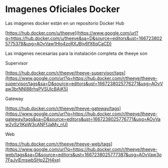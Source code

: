 # Imagenes Oficiales Docker

Las imágenes docker están en un repositorio Docker Hub

[https://hub.docker.com/u/theeye](https://www.google.com/url?q=https://hub.docker.com/u/theeye&sa=D&source=editors&ust=1667238025775378&usg=AOvVaw1Hlo4zoRXJBjy6fX6qCaCD)

Las imágenes necesarias para la instalación completa de theeye son

Supervisor

[https://hub.docker.com/r/theeye/theeye-supervisor/tags](https://www.google.com/url?q=https://hub.docker.com/r/theeye/theeye-supervisor/tags&sa=D&source=editors&ust=1667238025776271&usg=AOvVaw3brNNI88rhsPVSUIcBAiK5)

Gateway

[https://hub.docker.com/r/theeye/theeye-gateway/tags](https://www.google.com/url?q=https://hub.docker.com/r/theeye/theeye-gateway/tags&sa=D&source=editors&ust=1667238025776771&usg=AOvVaw2ySz1lKpW3cANFfJaMy_nU)

Web

[https://hub.docker.com/r/theeye/theeye-web/tags](https://www.google.com/url?q=https://hub.docker.com/r/theeye/theeye-web/tags&sa=D&source=editors&ust=1667238025777387&usg=AOvVaw3o7FaJvlEmswbSHp2ZH4xe)

